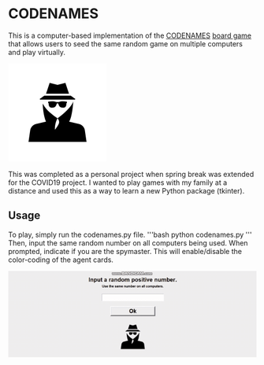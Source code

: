 # CODENAMES
This is a computer-based implementation of the [CODENAMES](https://en.wikipedia.org/wiki/Codenames_(board_game)) [board game](https://boardgamegeek.com/boardgame/178900/codenames) that allows users to seed the same random game on multiple computers and play virtually.

![icon](https://github.com/barrowsb/CODENAMES/blob/master/icon.png)

This was completed as a personal project when spring break was extended for the COVID19 project. I wanted to play games with my family at a distance and used this as a way to learn a new Python package (tkinter).

## Usage
To play, simply run the codenames.py file.
'''bash
python codenames.py
'''
Then, input the same random number on all computers being used. When prompted, indicate if you are the spymaster. This will enable/disable the color-coding of the agent cards.

![demo](https://github.com/barrowsb/CODENAMES/blob/master/demo.gif)
